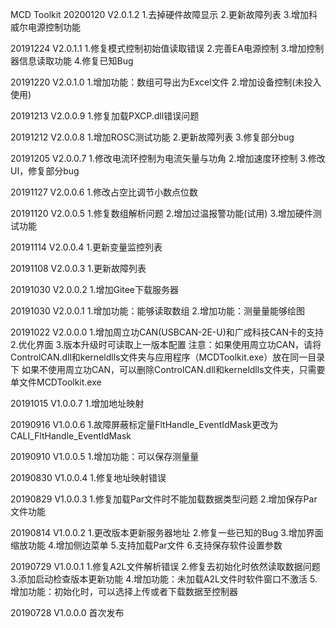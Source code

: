 MCD Toolkit
20200120 V2.0.1.2
1.去掉硬件故障显示
2.更新故障列表
3.增加科威尔电源控制功能

20191224 V2.0.1.1
1.修复模式控制初始值读取错误
2.完善EA电源控制
3.增加控制器信息读取功能
4.修复已知Bug

20191220 V2.0.1.0
1.增加功能：数组可导出为Excel文件
2.增加设备控制(未投入使用)

20191213 V2.0.0.9
1.修复加载PXCP.dll错误问题

20191212 V2.0.0.8
1.增加ROSC测试功能
2.更新故障列表
3.修复部分bug

20191205 V2.0.0.7
1.修改电流环控制为电流矢量与功角
2.增加速度环控制
3.修改UI，修复部分bug

20191127 V2.0.0.6
1.修改占空比调节小数点位数

20191120 V2.0.0.5
1.修复数组解析问题
2.增加过温报警功能(试用)
3.增加硬件测试功能

20191114 V2.0.0.4
1.更新变量监控列表

20191108 V2.0.0.3
1.更新故障列表

20191030 V2.0.0.2
1.增加Gitee下载服务器

20191030 V2.0.0.1
1.增加功能：能够读取数组
2.增加功能：测量量能够绘图

20191022 V2.0.0.0
1.增加周立功CAN(USBCAN-2E-U)和广成科技CAN卡的支持
2.优化界面
3.版本升级时可读取上一版本配置
注意：如果使用周立功CAN，请将ControlCAN.dll和kerneldlls文件夹与应用程序（MCDToolkit.exe）放在同一目录下
	  如果不使用周立功CAN，可以删除ControlCAN.dll和kerneldlls文件夹，只需要单文件MCDToolkit.exe

20191015 V1.0.0.7
1.增加地址映射

20190916 V1.0.0.6
1.故障屏蔽标定量FltHandle_EventIdMask更改为CALI_FltHandle_EventIdMask

20190910 V1.0.0.5
1.增加功能：可以保存测量量

20190830 V1.0.0.4
1.修复地址映射错误

20190829 V1.0.0.3
1.修复加载Par文件时不能加载数据类型问题
2.增加保存Par文件功能

20190814 V1.0.0.2
1.更改版本更新服务器地址
2.修复一些已知的Bug
3.增加界面缩放功能
4.增加侧边菜单
5.支持加载Par文件
6.支持保存软件设置参数

20190729 V1.0.0.1
1.修复A2L文件解析错误
2.修复去初始化时依然读取数据问题
3.添加启动检查版本更新功能
4.增加功能：未加载A2L文件时软件窗口不激活
5.增加功能：初始化时，可以选择上传或者下载数据至控制器

20190728 V1.0.0.0
首次发布